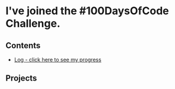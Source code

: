 # I've joined the #100DaysOfCode Challenge.

## Contents
* [Log - click here to see my progress](log.md)

## Projects
